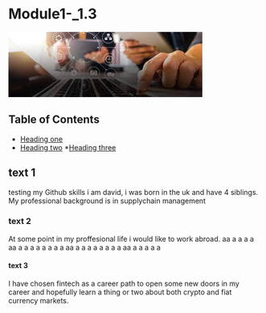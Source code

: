 # Module1-_1.3

![Alternate](images/trial_image.jpeg)

## Table of Contents 
* [Heading one](##text-1)
* [Heading two](###text-2)
*[Heading three](####text-3)
  

## text 1
testing my Github skills
i am david, i was born in the uk and have 4 siblings. My professional background is in supplychain management 

### text 2 
At some point in my proffesional life i would like to work abroad. 
aa
a
a
a
a
aa
a
a
a
a
a
a
a
a
aa
a
a
a
a
a
a
a
a
aa
a
a
a
a
a

#### text 3
I have chosen fintech as a career path to open some new doors in my career and hopefully learn a thing or two about both crypto and fiat currency markets. 
